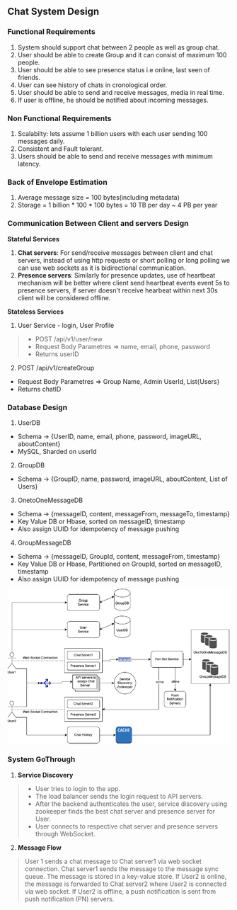 ## Chat System Design

### Functional Requirements
1. System should support chat between 2 people as well as group chat.
2. User should be able to create Group and it can consist of maximum 100 people.
3. User should be able to see presence status i.e online, last seen of friends.
4. User can see history of chats in cronological order.
5. User should be able to send and receive messages, media in real time.
6. If user is offline, he should be notified about incoming messages.

### Non Functional Requirements
1. Scalabilty: lets assume 1 billion users with each user sending 100 messages daily.
2. Consistent and Fault tolerant.
3. Users should be able to send and receive messages with minimum latency.

### Back of Envelope Estimation
1. Average message size = 100 bytes(including metadata)
2. Storage = 1 billion * 100 * 100 bytes = 10 TB per day ~ 4 PB per year

### Communication Between Client and servers Design
**Stateful Services** 
1. **Chat servers**: For send/receive messages between client and chat servers, instead of using http requests or short polling or long polling we can use web sockets as it is bidirectional communication.
2. **Presence servers**: Similarly for presence updates, use of heartbeat mechanism will be better where client send heartbeat events event 5s to presence servers, if server doesn't receive hearbeat within next 30s client will be considered offline.

**Stateless Services**
1. User Service - login, User Profile
> - POST /api/v1/user/new
> - Request Body Parametres => name, email, phone, password
> - Returns userID

2. POST /api/v1/createGroup
- Request Body Parametres => Group Name, Admin UserId, List{Users}
- Returns chatID

### Database Design
1. UserDB
- Schema -> {UserID, name, email, phone, password, imageURL, aboutContent}
- MySQL, Sharded on userId

2. GroupDB
- Schema -> {GroupID, name, password, imageURL, aboutContent, List of Users}

3. OnetoOneMessageDB
- Schema -> {messageID, content, messageFrom, messageTo, timestamp}
- Key Value DB or Hbase, sorted on messageID, timestamp
- Also assign UUID for idempotency of message pushing

4. GroupMessageDB
- Schema -> {messageID, GroupId, content, messageFrom, timestamp}
- Key Value DB or Hbase, Partitioned on GroupId, sorted on messageID, timestamp
- Also assign UUID for idempotency of message pushing

![Design](./images/ChatSystem.png)

### System GoThrough
1. **Service Discovery**
> - User tries to login to the app.
> - The load balancer sends the login request to API servers.
> - After the backend authenticates the user, service discovery using zookeeper finds the best chat server and presence server for User. 
> - User connects to respective chat server and presence servers through WebSocket.

2. **Message Flow**
> User 1 sends a chat message to Chat server1 via web socket connection.
> Chat server1 sends the message to the message sync queue.
> The message is stored in a key-value store.
> If User2 is online, the message is forwarded to Chat server2 where User2 is connected via web socket.
> If User2 is offline, a push notification is sent from push notification (PN) servers.